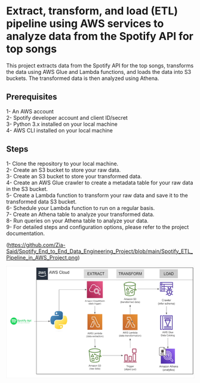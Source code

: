# Extract, transform, and load (ETL) pipeline using AWS services to analyze data from the Spotify API for top songs

This project extracts data from the Spotify API for the top songs, transforms the data using AWS Glue and Lambda functions, and loads the data into S3 buckets. The transformed data is then analyzed using Athena.

## Prerequisites

1- An AWS account\
2- Spotify developer account and client ID/secret\
3- Python 3.x installed on your local machine\
4- AWS CLI installed on your local machine


## Steps
1- Clone the repository to your local machine.\
2- Create an S3 bucket to store your raw data.\
3- Create an S3 bucket to store your transformed data.\
4- Create an AWS Glue crawler to create a metadata table for your raw data in the S3 bucket.\
5- Create a Lambda function to transform your raw data and save it to the transformed data S3 bucket.\
6- Schedule your Lambda function to run on a regular basis.\
7- Create an Athena table to analyze your transformed data.\
8- Run queries on your Athena table to analyze your data.\
9- For detailed steps and configuration options, please refer to the project documentation.

(<https://github.com/Zia-Said/Spotify_End_to_End_Data_Engineering_Project/blob/main/Spotify_ETL_Pipeline_in_AWS_Project.png>)

![alt text](https://github.com/Zia-Said/Spotify_End_to_End_Data_Engineering_Project/blob/main/Spotify_ETL_Pipeline_in_AWS_Project.png)

